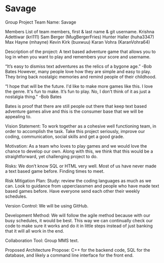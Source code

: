 # Savage
Group Project
Team Name: Savage

Members List of team members, first & last name & git username.
Krishna Adettiwar (kri111)
Sam Berger (MugBergerFries)
Hunter Haller (huha3347)
Max Hayne (mhayne)
Kevin Kirk (buxwuu)
Karan Vohra (KaranVohra64)

Description of the project:
A text based adventure game that allows you to log in when you want to play and remembers your score and username.

“It’s easy to dismiss text adventures as the relics of a bygone age.” -Bob Bates
However, many people love how they are simple and easy to play.  They bring back nostalgic memories and remind people of their childhood.
 
 “I hope that will be the future. I'd like to make more games like this. I love the genre. It's fun to make. It’s fun to play. No, I don’t think of it as just a nostalgia thing.” -Bob Bates

Bates is proof that there are still people out there that keep text based adventure games alive and this is the consumer base that we will be appealing to. 

Vision Statement:
To work together as a cohesive well functioning team, in order to accomplish the task.  Take this project seriously, improve our coding, communication, social skills and get a good grade.

Motivation:
As a team who loves to play games and we would love the chance to develop our own.  Along with this, we think that this would be a straightforward, yet challenging project to do. 

Risks:
We don’t know SQL or HTML very well.
Most of us have never made a text based game before.
Finding times to meet.

Risk Mitigation Plan:
Study: review the coding languages as much as we can.
Look to guidance from upperclassmen and people who have made text based games before.
Have everyone send each other their weekly schedules.

Version Control:
We will be using GitHub.

Development Method:
We will follow the agile method because with our busy schedules, it would be best.  This way we can continually check our code to make sure it works and do it in little steps instead of just banking that it will all work in the end.

Collaboration Tool:
Group MMS text.


Proposed Architecture Propose:
C++ for the backend code, SQL for the database, and likely a command line interface for the front end.

